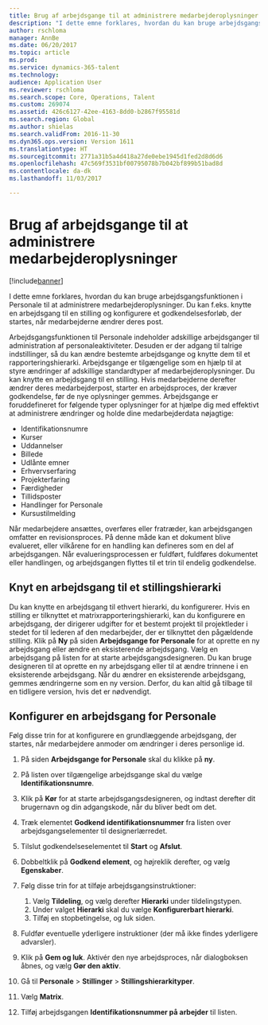 ```yaml
---
title: Brug af arbejdsgange til at administrere medarbejderoplysninger
description: "I dette emne forklares, hvordan du kan bruge arbejdsgangsfunktionen i Personale til at administrere medarbejderoplysninger. Du kan f.eks. knytte en arbejdsgang til en stilling og konfigurere et godkendelsesforløb, der startes, når medarbejderne ændrer deres post."
author: rschloma
manager: AnnBe
ms.date: 06/20/2017
ms.topic: article
ms.prod: 
ms.service: dynamics-365-talent
ms.technology: 
audience: Application User
ms.reviewer: rschloma
ms.search.scope: Core, Operations, Talent
ms.custom: 269074
ms.assetid: 426c6127-42ee-4163-8dd0-b2867f95581d
ms.search.region: Global
ms.author: shielas
ms.search.validFrom: 2016-11-30
ms.dyn365.ops.version: Version 1611
ms.translationtype: HT
ms.sourcegitcommit: 2771a31b5a4d418a27de0ebe1945d1fed2d8d6d6
ms.openlocfilehash: 47c569f3531bf00795078b7b042bf899b51bad8d
ms.contentlocale: da-dk
ms.lasthandoff: 11/03/2017

---
```


# <a name="use-workflows-to-manage-employee-information"></a>Brug af arbejdsgange til at administrere medarbejderoplysninger

[!include[banner](includes/banner.md)]


I dette emne forklares, hvordan du kan bruge arbejdsgangsfunktionen i Personale til at administrere medarbejderoplysninger. Du kan f.eks. knytte en arbejdsgang til en stilling og konfigurere et godkendelsesforløb, der startes, når medarbejderne ændrer deres post.

Arbejdsgangsfunktionen til Personale indeholder adskillige arbejdsganger til administration af personaleaktiviteter. Desuden er der adgang til talrige indstillinger, så du kan ændre bestemte arbejdsgange og knytte dem til et rapporteringshierarki. Arbejdsgange er tilgængelige som en hjælp til at styre ændringer af adskillige standardtyper af medarbejderoplysninger. Du kan knytte en arbejdsgang til en stilling. Hvis medarbejderne derefter ændrer deres medarbejderpost, starter en arbejdsproces, der kræver godkendelse, før de nye oplysninger gemmes. Arbejdsgange er foruddefineret for følgende typer oplysninger for at hjælpe dig med effektivt at administrere ændringer og holde dine medarbejderdata nøjagtige:

-   Identifikationsnumre
-   Kurser
-   Uddannelser
-   Billede
-   Udlånte emner
-   Erhvervserfaring
-   Projekterfaring
-   Færdigheder
-   Tillidsposter
-   Handlinger for Personale
-   Kursustilmelding

Når medarbejdere ansættes, overføres eller fratræder, kan arbejdsgangen omfatter en revisionsproces. På denne måde kan et dokument blive evalueret, eller vilkårene for en handling kan defineres som en del af arbejdsgangen. Når evalueringsprocessen er fuldført, fuldføres dokumentet eller handlingen, og arbejdsgangen flyttes til et trin til endelig godkendelse.

## <a name="associate-a-workflow-with-a-position-hierarchy"></a>Knyt en arbejdsgang til et stillingshierarki
Du kan knytte en arbejdsgang til ethvert hierarki, du konfigurerer. Hvis en stilling er tilknyttet et matrixrapporteringshierarki, kan du konfigurere en arbejdsgang, der dirigerer udgifter for et bestemt projekt til projektleder i stedet for til lederen af den medarbejder, der er tilknyttet den pågældende stilling. Klik på **Ny** på siden **Arbejdsgange for Personale** for at oprette en ny arbejdsgang eller ændre en eksisterende arbejdsgang. Vælg en arbejdsgang på listen for at starte arbejdsgangsdesigneren. Du kan bruge designeren til at oprette en ny arbejdsgang eller til at ændre trinnene i en eksisterende arbejdsgang. Når du ændrer en eksisterende arbejdsgang, gemmes ændringerne som en ny version. Derfor, du kan altid gå tilbage til en tidligere version, hvis det er nødvendigt.

## <a name="configure-a-human-resources-workflow"></a>Konfigurer en arbejdsgang for Personale
Følg disse trin for at konfigurere en grundlæggende arbejdsgang, der startes, når medarbejdere anmoder om ændringer i deres personlige id.

1.  På siden **Arbejdsgange for Personale** skal du klikke på **ny**.
2.  På listen over tilgængelige arbejdsgange skal du vælge **Identifikationsnumre**.
3.  Klik på **Kør** for at starte arbejdsgangsdesigneren, og indtast derefter dit brugernavn og din adgangskode, når du bliver bedt om det.
4.  Træk elementet **Godkend identifikationsnummer** fra listen over arbejdsgangselementer til designerlærredet.
5.  Tilslut godkendelseselementet til **Start** og **Afslut**.
6.  Dobbeltklik på **Godkend element**, og højreklik derefter, og vælg **Egenskaber**.
7.  Følg disse trin for at tilføje arbejdsgangsinstruktioner:
    1.  Vælg **Tildeling**, og vælg derefter **Hierarki** under tildelingstypen.
    2.  Under valget **Hierarki** skal du vælge **Konfigurerbart hierarki**.
    3.  Tilføj en stopbetingelse, og luk siden.

8.  Fuldfør eventuelle yderligere instruktioner (der må ikke findes yderligere advarsler).
9.  Klik på **Gem og luk**. Aktivér den nye arbejdsproces, når dialogboksen åbnes, og vælg **Gør den aktiv**.
10. Gå til **Personale** &gt; **Stillinger** &gt; **Stillingshierarkityper**.
11. Vælg **Matrix**.
12. Tilføj arbejdsgangen **Identifikationsnummer på arbejder** til listen.





